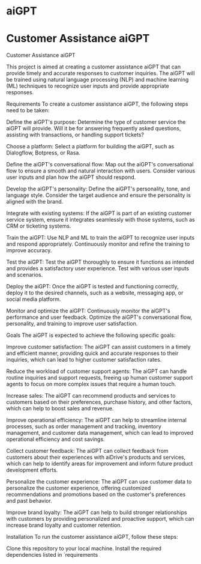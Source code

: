 # aiGPT
# Customer Assistance aiGPT 
Customer Assistance aiGPT

This project is aimed at creating a customer assistance aiGPT that can provide timely and accurate responses to customer inquiries. The aiGPT will be trained using natural language processing (NLP) and machine learning (ML) techniques to recognize user inputs and provide appropriate responses.

Requirements
To create a customer assistance aiGPT, the following steps need to be taken:

Define the aiGPT's purpose: Determine the type of customer service the aiGPT will provide. Will it be for answering frequently asked questions, assisting with transactions, or handling support tickets?

Choose a platform: Select a platform for building the aiGPT, such as Dialogflow, Botpress, or Rasa.

Define the aiGPT's conversational flow: Map out the aiGPT's conversational flow to ensure a smooth and natural interaction with users. Consider various user inputs and plan how the aiGPT should respond.

Develop the aiGPT's personality: Define the aiGPT's personality, tone, and language style. Consider the target audience and ensure the personality is aligned with the brand.

Integrate with existing systems: If the aiGPT is part of an existing customer service system, ensure it integrates seamlessly with those systems, such as CRM or ticketing systems.

Train the aiGPT: Use NLP and ML to train the aiGPT to recognize user inputs and respond appropriately. Continuously monitor and refine the training to improve accuracy.

Test the aiGPT: Test the aiGPT thoroughly to ensure it functions as intended and provides a satisfactory user experience. Test with various user inputs and scenarios.

Deploy the aiGPT: Once the aiGPT is tested and functioning correctly, deploy it to the desired channels, such as a website, messaging app, or social media platform.

Monitor and optimize the aiGPT: Continuously monitor the aiGPT's performance and user feedback. Optimize the aiGPT's conversational flow, personality, and training to improve user satisfaction.

Goals
The aiGPT is expected to achieve the following specific goals:

Improve customer satisfaction: The aiGPT can assist customers in a timely and efficient manner, providing quick and accurate responses to their inquiries, which can lead to higher customer satisfaction rates.

Reduce the workload of customer support agents: The aiGPT can handle routine inquiries and support requests, freeing up human customer support agents to focus on more complex issues that require a human touch.

Increase sales: The aiGPT can recommend products and services to customers based on their preferences, purchase history, and other factors, which can help to boost sales and revenue.

Improve operational efficiency: The aiGPT can help to streamline internal processes, such as order management and tracking, inventory management, and customer data management, which can lead to improved operational efficiency and cost savings.

Collect customer feedback: The aiGPT can collect feedback from customers about their experiences with aiDrive's products and services, which can help to identify areas for improvement and inform future product development efforts.

Personalize the customer experience: The aiGPT can use customer data to personalize the customer experience, offering customized recommendations and promotions based on the customer's preferences and past behavior.

Improve brand loyalty: The aiGPT can help to build stronger relationships with customers by providing personalized and proactive support, which can increase brand loyalty and customer retention.

Installation
To run the customer assistance aiGPT, follow these steps:

Clone this repository to your local machine.
Install the required dependencies listed in `requirements
